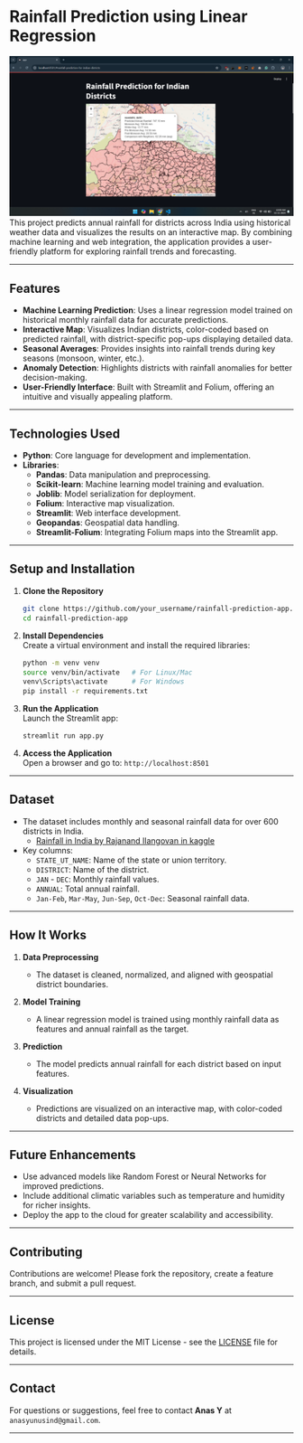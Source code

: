 # **Rainfall Prediction using Linear Regression**
![App Screenshot](images/2.png)
This project predicts annual rainfall for districts across India using historical weather data and visualizes the results on an interactive map. By combining machine learning and web integration, the application provides a user-friendly platform for exploring rainfall trends and forecasting.

---

## **Features**
- **Machine Learning Prediction**: Uses a linear regression model trained on historical monthly rainfall data for accurate predictions.
- **Interactive Map**: Visualizes Indian districts, color-coded based on predicted rainfall, with district-specific pop-ups displaying detailed data.
- **Seasonal Averages**: Provides insights into rainfall trends during key seasons (monsoon, winter, etc.).
- **Anomaly Detection**: Highlights districts with rainfall anomalies for better decision-making.
- **User-Friendly Interface**: Built with Streamlit and Folium, offering an intuitive and visually appealing platform.

---

## **Technologies Used**
- **Python**: Core language for development and implementation.
- **Libraries**:  
  - **Pandas**: Data manipulation and preprocessing.  
  - **Scikit-learn**: Machine learning model training and evaluation.  
  - **Joblib**: Model serialization for deployment.  
  - **Folium**: Interactive map visualization.  
  - **Streamlit**: Web interface development.  
  - **Geopandas**: Geospatial data handling.  
  - **Streamlit-Folium**: Integrating Folium maps into the Streamlit app.
  
---

## **Setup and Installation**

1. **Clone the Repository**  
   ```bash
   git clone https://github.com/your_username/rainfall-prediction-app.git
   cd rainfall-prediction-app
   ```

2. **Install Dependencies**  
   Create a virtual environment and install the required libraries:
   ```bash
   python -m venv venv
   source venv/bin/activate   # For Linux/Mac
   venv\Scripts\activate      # For Windows
   pip install -r requirements.txt
   ```

3. **Run the Application**  
   Launch the Streamlit app:
   ```bash
   streamlit run app.py
   ```

4. **Access the Application**  
   Open a browser and go to: `http://localhost:8501`

---

## **Dataset**
- The dataset includes monthly and seasonal rainfall data for over 600 districts in India.
  - [Rainfall in India by Rajanand Ilangovan in kaggle](https://www.kaggle.com/datasets/rajanand/rainfall-in-india)
- Key columns:
  - `STATE_UT_NAME`: Name of the state or union territory.
  - `DISTRICT`: Name of the district.
  - `JAN` - `DEC`: Monthly rainfall values.
  - `ANNUAL`: Total annual rainfall.
  - `Jan-Feb`, `Mar-May`, `Jun-Sep`, `Oct-Dec`: Seasonal rainfall data.

---

## **How It Works**

1. **Data Preprocessing**  
   - The dataset is cleaned, normalized, and aligned with geospatial district boundaries.

2. **Model Training**  
   - A linear regression model is trained using monthly rainfall data as features and annual rainfall as the target.

3. **Prediction**  
   - The model predicts annual rainfall for each district based on input features.

4. **Visualization**  
   - Predictions are visualized on an interactive map, with color-coded districts and detailed data pop-ups.

---

## **Future Enhancements**
- Use advanced models like Random Forest or Neural Networks for improved predictions.
- Include additional climatic variables such as temperature and humidity for richer insights.
- Deploy the app to the cloud for greater scalability and accessibility.

---

## **Contributing**
Contributions are welcome! Please fork the repository, create a feature branch, and submit a pull request.

---

## **License**
This project is licensed under the MIT License - see the [LICENSE](LICENSE) file for details.

---

## **Contact**
For questions or suggestions, feel free to contact **Anas Y** at `anasyunusind@gmail.com`.

--- 
